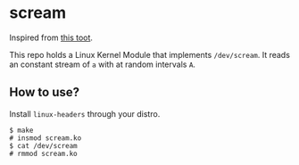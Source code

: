 # scream

Inspired from [this toot](https://social.coop/@foolishowl/110867475052765533).

This repo holds a Linux Kernel Module that implements `/dev/scream`.
It reads an constant stream of `a` with at random intervals `A`.

## How to use?

Install `linux-headers` through your distro.

```console
$ make
# insmod scream.ko
$ cat /dev/scream
# rmmod scream.ko
```

